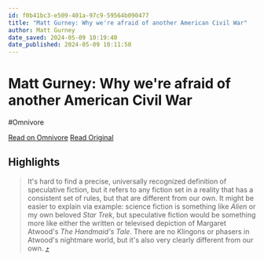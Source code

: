 ```yaml
---
id: f0b41bc3-e509-401a-97c9-59564b090477
title: "Matt Gurney: Why we're afraid of another American Civil War"
author: Matt Gurney
date_saved: 2024-05-09 10:19:40
date_published: 2024-05-09 10:11:50
---
```


# Matt Gurney: Why we're afraid of another American Civil War
#Omnivore

[Read on Omnivore](https://omnivore.app/me/matt-gurney-why-we-re-afraid-of-another-american-civil-war-18f5db95ba8)
[Read Original](https://www.readtheline.ca/p/matt-gurney-why-were-afraid-of-another?isFreemail=false&post_id=144453452&publication_id=70032&r=e77za&triedRedirect=true)

## Highlights

> It's hard to find a precise, universally recognized definition of speculative fiction, but it refers to any fiction set in a reality that has a consistent set of rules, but that are different from our own. It might be easier to explain via example: science fiction is something like _Alien_ or my own beloved _Star Trek_, but speculative fiction would be something more like either the written or televised depiction of Margaret Atwood's _The Handmaid's Tale_. There are no Klingons or phasers in Atwood's nightmare world, but it's also very clearly different from our own. [⤴️](https://omnivore.app/me/matt-gurney-why-we-re-afraid-of-another-american-civil-war-18f5db95ba8#7c762eb5-5de0-4b3b-8bdd-3732c29d892a) 

